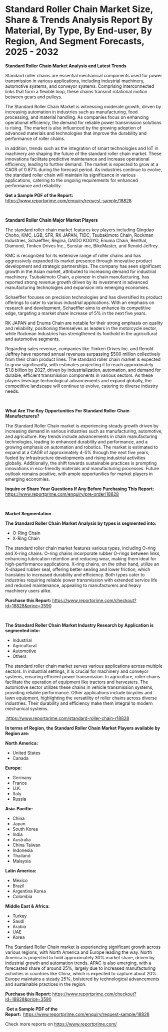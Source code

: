 <p><h1>Standard Roller Chain Market Size, Share & Trends Analysis Report By Material, By Type, By End-user, By Region, And Segment Forecasts, 2025 - 2032</h1></p><p><strong>Standard Roller Chain Market Analysis and Latest Trends</strong></p>
<p><p>Standard roller chains are essential mechanical components used for power transmission in various applications, including industrial machinery, automotive systems, and conveyor systems. Comprising interconnected links that form a flexible loop, these chains transmit rotational motion between gears and pulleys.</p><p>The Standard Roller Chain Market is witnessing moderate growth, driven by increasing automation in industries such as manufacturing, food processing, and material handling. As companies focus on enhancing operational efficiency, the demand for reliable power transmission solutions is rising. The market is also influenced by the growing adoption of advanced materials and technologies that improve the durability and performance of roller chains.</p><p>In addition, trends such as the integration of smart technologies and IoT in machinery are shaping the future of the standard roller chain market. These innovations facilitate predictive maintenance and increase operational efficiency, leading to further demand. The market is expected to grow at a CAGR of 0.67% during the forecast period. As industries continue to evolve, the standard roller chain will maintain its significance in various applications, catering to the ongoing requirements for enhanced performance and reliability.</p></p>
<p><strong>Get a Sample PDF of the Report:&nbsp;</strong> <a href="https://www.reportprime.com/enquiry/request-sample/18828?utm_campaign=2290&utm_medium=2&utm_source=Github&utm_content=ia&utm_term=19032025&utm_id=standard-roller-chain">https://www.reportprime.com/enquiry/request-sample/18828</a></p>
<p>&nbsp;</p>
<p><strong>Standard Roller Chain Major Market Players</strong></p>
<p><p>The standard roller chain market features key players including Qingdao Choho, KMC, LGB, SFR, RK JAPAN, TIDC, Tsubakimoto Chain, Rockman Industries, Schaeffler, Regina, DAIDO KOGYO, Enuma Chain, Renthal, Diamond, Timken Drives Inc., Sunstar-mc, BikeMaster, and Renold Jeffrey. </p><p>KMC is recognized for its extensive range of roller chains and has aggressively expanded its market presence through innovative product development and strategic partnerships. The company has seen significant growth in the Asian market, attributed to increasing demand for industrial machinery. Tsubakimoto Chain, a pioneer in chain manufacturing, has reported strong revenue growth driven by its investment in advanced manufacturing technologies and expansion into emerging economies.</p><p>Schaeffler focuses on precision technologies and has diversified its product offerings to cater to various industrial applications. With an emphasis on research and development, Schaeffler aims to enhance its competitive edge, targeting a market share increase of 5% in the next five years. </p><p>RK JAPAN and Enuma Chain are notable for their strong emphasis on quality and reliability, positioning themselves as leaders in the motorcycle sector, while Rockman Industries has strengthened its foothold in the agricultural and automotive segments. </p><p>Regarding sales revenue, companies like Timken Drives Inc. and Renold Jeffrey have reported annual revenues surpassing $500 million collectively from their chain product lines. The standard roller chain market is expected to grow significantly, with estimates projecting it to reach approximately $1.8 billion by 2027, driven by industrialization, automation, and demand for durable, efficient transmission components in various sectors. As these players leverage technological advancements and expand globally, the competitive landscape will continue to evolve, catering to diverse industry needs.</p></p>
<p>&nbsp;</p>
<p><strong>What Are The Key Opportunities For Standard Roller Chain Manufacturers?</strong></p>
<p><p>The Standard Roller Chain market is experiencing steady growth driven by increasing demand in various industries such as manufacturing, automotive, and agriculture. Key trends include advancements in chain manufacturing technologies, leading to enhanced durability and performance, and a growing emphasis on automation and robotics. The market is estimated to expand at a CAGR of approximately 4-5% through the next five years, fueled by infrastructure developments and rising industrial activities globally. Additionally, the shift towards sustainable practices is prompting innovations in eco-friendly materials and manufacturing processes. Future outlook remains positive, with ample opportunities for market players in emerging economies.</p></p>
<p><strong>Inquire or Share Your Questions If Any Before Purchasing This Report:</strong> <a href="https://www.reportprime.com/enquiry/pre-order/18828?utm_campaign=2290&utm_medium=2&utm_source=Github&utm_content=ia&utm_term=19032025&utm_id=standard-roller-chain">https://www.reportprime.com/enquiry/pre-order/18828</a></p>
<p>&nbsp;</p>
<p><strong>Market Segmentation</strong></p>
<p><strong>The Standard Roller Chain Market Analysis by types is segmented into:</strong></p>
<p><ul><li>O-Ring Chain</li><li>X-Ring Chain</li></ul></p>
<p><p>The standard roller chain market features various types, including O-ring and X-ring chains. O-ring chains incorporate rubber O-rings between links, enhancing lubrication retention and reducing wear, making them ideal for high-performance applications. X-ring chains, on the other hand, utilize an X-shaped rubber seal, offering better sealing and lower friction, which translates to increased durability and efficiency. Both types cater to industries requiring reliable power transmission with extended service life and reduced maintenance, appealing to manufacturers and heavy machinery users alike.</p></p>
<p><strong>Purchase this Report:&nbsp;</strong><a href="https://www.reportprime.com/checkout?id=18828&price=3590&utm_campaign=2290&utm_medium=2&utm_source=Github&utm_content=ia&utm_term=19032025&utm_id=standard-roller-chain">https://www.reportprime.com/checkout?id=18828&price=3590</a></p>
<p>&nbsp;</p>
<p><strong>The Standard Roller Chain Market Industry Research by Application is segmented into:</strong></p>
<p><ul><li>Industrial</li><li>Agricultural</li><li>Automotive</li><li>Others</li></ul></p>
<p><p>The standard roller chain market serves various applications across multiple sectors. In industrial settings, it is crucial for machinery and conveyor systems, ensuring efficient power transmission. In agriculture, roller chains facilitate the operation of equipment like tractors and harvesters. The automotive sector utilizes these chains in vehicle transmission systems, providing reliable performance. Other applications include bicycles and lawn equipment, highlighting the versatility of roller chains across diverse industries. Their durability and efficiency make them integral to modern mechanical systems.</p></p>
<p><a href="https://www.reportprime.com/standard-roller-chain-r18828?utm_campaign=2290&utm_medium=2&utm_source=Github&utm_content=ia&utm_term=19032025&utm_id=standard-roller-chain">&nbsp;https://www.reportprime.com/standard-roller-chain-r18828</a></p>
<p><strong>In terms of Region, the Standard Roller Chain Market Players available by Region are:</strong></p>
<p>
    <p> <strong> North America: </strong>
        <ul>
            <li>United States</li>
            <li>Canada</li>
        </ul>
        </p> 
    <p> <strong> Europe: </strong>
        <ul>
            <li>Germany</li>
            <li>France</li>
            <li>U.K.</li>
            <li>Italy</li>
            <li>Russia</li>
        </ul>
        </p> 
    <p> <strong> Asia-Pacific: </strong>
        <ul>
            <li>China</li>
            <li>Japan</li>
            <li>South Korea</li>
            <li>India</li>
            <li>Australia</li>
            <li>China Taiwan</li>
            <li>Indonesia</li>
            <li>Thailand</li>
            <li>Malaysia</li>
        </ul>
        </p> 
    <p> <strong> Latin America: </strong>
        <ul>
            <li>Mexico</li>
            <li>Brazil</li>
            <li>Argentina Korea</li>
            <li>Colombia</li>
        </ul>
        </p> 
    <p> <strong> Middle East & Africa: </strong>
        <ul>
            <li>Turkey</li>
            <li>Saudi</li>
            <li>Arabia</li>
            <li>UAE</li>
            <li>Korea</li>
        </ul>
    </p>
    </p>
<p><p>The Standard Roller Chain market is experiencing significant growth across various regions, with North America and Europe leading the way. North America is projected to hold approximately 30% market share, driven by industrial growth and automation trends. APAC is also emerging, with a forecasted share of around 25%, largely due to increased manufacturing activities in countries like China, which is expected to capture about 20%. Europe maintains a steady 25%, bolstered by technological advancements and sustainable practices in the region.</p></p>
<p><strong>Purchase this Report: </strong><a href="https://www.reportprime.com/checkout?id=18828&price=3590&utm_campaign=2290&utm_medium=2&utm_source=Github&utm_content=ia&utm_term=19032025&utm_id=standard-roller-chain">https://www.reportprime.com/checkout?id=18828&price=3590</a></p>
<p>&nbsp;<strong>Get a Sample PDF of the Report:&nbsp;&nbsp;</strong><a href="https://www.reportprime.com/enquiry/request-sample/18828?utm_campaign=2290&utm_medium=2&utm_source=Github&utm_content=ia&utm_term=19032025&utm_id=standard-roller-chain">https://www.reportprime.com/enquiry/request-sample/18828</a></p>
<p><strong></strong></p>
<p>Check more reports on <a href="https://www.reportprime.com/?utm_campaign=2290&utm_medium=2&utm_source=Github&utm_content=ia&utm_term=19032025&utm_id=standard-roller-chain">https://www.reportprime.com/</a></p>